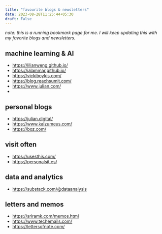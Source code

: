 ```yaml
---
title: "favourite blogs & newsletters"
date: 2023-08-28T11:25:44+05:30
draft: False
---
```


*note: this is a running bookmark page for me. I will keep updating this with my favorite blogs and newsletters.*


## machine learning & AI
- https://lilianweng.github.io/
- https://jalammar.github.io/
- https://vickiboykis.com/
- https://blog.reachsumit.com/
- https://www.julian.com/
- 

## personal blogs
- https://julian.digital/
- https://www.kalzumeus.com/
- https://boz.com/


## visit often
- https://usesthis.com/
- https://personalsit.es/


## data and analytics
- https://substack.com/@dataanalysis


## letters and memos
- https://sriramk.com/memos.html
- https://www.techemails.com/
- https://lettersofnote.com/